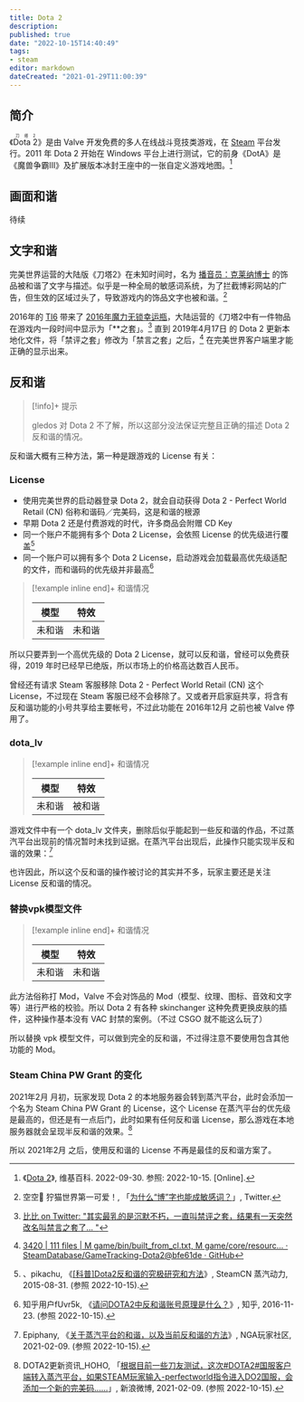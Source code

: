 ```yaml
---
title: Dota 2
description:
published: true
date: "2022-10-15T14:40:49"
tags:
- steam
editor: markdown
dateCreated: "2021-01-29T11:00:39"
---
```


## 简介

《<ruby>Dota 2<rp>(</rp><rt>刀塔2</rt><rp>)</rp></ruby>》是由 Valve 开发免费的多人在线战斗竞技类游戏，在 [Steam](/game/数字分发平台/Steam.md) 平台发行。2011 年 Dota 2 开始在 Windows 平台上进行测试，它的前身《DotA》是《魔兽争霸III》及扩展版本冰封王座中的一张自定义游戏地图。[^wiki]

[^wiki]: 《[Dota 2](https://zh.wikipedia.org/wiki/Dota_2)》, 维基百科. 2022-09-30. 参照: 2022-10-15. [Online].

## 画面和谐

待续

## 文字和谐

完美世界运营的大陆版《刀塔2》在未知时间时，名为 [播音员：克莱纳博士][] 的饰品被和谐了文字与描述。似乎是一种全局的敏感词系统，为了拦截博彩网站的广告，但生效的区域过头了，导致游戏内的饰品文字也被和谐。[^dota2_bc]

[播音员：克莱纳博士]: https://web.archive.org/web/20210129052728/https://steamcommunity.com/market/listings/570/Announcer:%20Dr.%20Kleiner

[^dota2_bc]: 空空🌟 狞猫世界第一可爱！, 「[为什么“博”字也能成敏感词？](https://web.archive.org/web/20200628140551/https://twitter.com/Solitude_Sola/status/1277238439986057216)」, Twitter.

2016年的 [TI6][] 带来了 [2016年魔力无锁幸运瓶][]，大陆运营的《刀塔2中有一件物品在游戏内一段时间中显示为「\*\*之套」。[^dota2_jpzt] 直到 2019年4月17日 的 Dota 2 更新本地化文件，将「禁评之套」修改为「禁言之套」之后，[^dota2_190417update] 在完美世界客户端里才能正确的显示出来。

[TI6]: https://zh.wikipedia.org/zh-hans/2016年Dota_2国际邀请赛

[2016年魔力无锁幸运瓶]: https://web.archive.org/web/20210129062131/https://dota2-zh.gamepedia.com/2016年魔力无锁幸运瓶

<!--这也是「沉默术士〇禁评」这个梗的由来。-->

[^dota2_jpzt]: [比比 on Twitter: "其实最乳的是沉默不朽，一直叫禁评之套，结果有一天突然改名叫禁言之套了… "](https://archive.is/rpv5D "https://twitter.com/OctahedronBB/status/1277248207811035136")

[^dota2_190417update]: [3420 | 111 files | M game/bin/built_from_cl.txt, M game/core/resourc… · SteamDatabase/GameTracking-Dota2@bfe61de · GitHub](https://web.archive.org/web/20210129061902/https://github.com/SteamDatabase/GameTracking-Dota2/commit/bfe61dee6254b1b1e87af540dce1b1e5be02f5ff#diff-1851c9caf37c3f8a401381b22ce8bcb1612d07f68350f9c539001191555977bd)

## 反和谐

> [!info]+ 提示
>
> gledos 对 Dota 2 不了解，所以这部分没法保证完整且正确的描述 Dota 2 反和谐的情况。

反和谐大概有三种方法，第一种是跟游戏的 License 有关：

### License

+   使用完美世界的启动器登录 Dota 2，就会自动获得 Dota 2 - Perfect World Retail (CN) 俗称和谐码／完美码，这是和谐的根源
+   早期 Dota 2 还是付费游戏的时代，许多商品会附赠 CD Key
+   同一个账户不能拥有多个 Dota 2 License，会依照 License 的优先级进行覆盖[^t139116]
+   同一个账户可以拥有多个 Dota 2 License，启动游戏会加载最高优先级适配的文件，而和谐码的优先级并非最高[^50334]

[^50334]: 知乎用户fUvr5k, 《[请问DOTA2中反和谐账号原理是什么？](https://www.zhihu.com/question/38050334)》, 知乎, 2016-11-23. (参照 2022-10-15).

[^t139116]: 、pikachu, 《[[科普]Dota2反和谐的究极研究和方法](https://web.archive.org/web/20150904003339/http://steamcn.com/t139116-1-1)》, SteamCN 蒸汽动力, 2015-08-31. (参照 2022-10-15).

> [!example inline end]+ 和谐情况
>
> | 模型   | 特效   |
> | ------ | ------ |
> | 未和谐 | 未和谐 |

所以只要弄到一个高优先级的 Dota 2 License，就可以反和谐，曾经可以免费获得，2019 年时已经早已绝版，所以市场上的价格高达数百人民币。

曾经还有请求 Steam 客服移除 Dota 2 - Perfect World Retail (CN) 这个 License，不过现在 Steam 客服已经不会移除了。又或者开启家庭共享，将含有反和谐功能的小号共享给主要帐号，不过此功能在 2016年12月 之前也被 Valve 停用了。

### dota_lv

> [!example inline end]+ 和谐情况
>
> | 模型   | 特效   |
> | ------ | ------ |
> | 未和谐 | 被和谐 |

游戏文件中有一个 dota_lv 文件夹，删除后似乎能起到一些反和谐的作品，不过蒸汽平台出现前的情况暂时未找到证据。在蒸汽平台出现后，此操作只能实现半反和谐的效果：[^89852]

[^89852]: Epiphany, 《[关于蒸汽平台的和谐，以及当前反和谐的方法](https://web.archive.org/web/20221015055740/https://webcache.googleusercontent.com/search?q=cache:u8fzsDyatKAJ:https://ngabbs.com/read.php%3Ftid%3D25489852)》, NGA玩家社区, 2021-02-09. (参照 2022-10-15).

也许因此，所以这个反和谐的操作被讨论的其实并不多，玩家主要还是关注 License 反和谐的情况。

### 替换vpk模型文件

> [!example inline end]+ 和谐情况
>
> | 模型   | 特效   |
> | ------ | ------ |
> | 未和谐 | 未和谐 |

此方法俗称打 Mod，Valve 不会对饰品的 Mod（模型、纹理、图标、音效和文字等）进行严格的校验。所以 Dota 2 有各种 skinchanger 这种免费更换皮肤的插件，这种操作基本没有 VAC 封禁的案例。（不过 CSGO 就不能这么玩了）

所以替换 vpk 模型文件，可以做到完全的反和谐，不过得注意不要使用包含其他功能的 Mod。

### Steam China PW Grant 的变化

2021年2月 月初，玩家发现 Dota 2 的本地服务器会转到蒸汽平台，此时会添加一个名为 Steam China PW Grant 的 License，这个 License 在蒸汽平台的优先级是最高的，但还是有一点后门，此时如果有任何反和谐 License，那么游戏在本地服务器就会呈现半反和谐的效果。[^qWFj3]

[^qWFj3]: DOTA2更新资讯_HOHO, 「[根据目前一些刀友测试，这次\#DOTA2\#国服客户端转入蒸汽平台，如果STEAM玩家输入-perfectworld指令进入DO2国服，会添加一个新的完美码……](http://archive.ph/qWFj3 "https://weibo.com/5799916826/K16kD1SmC")」, 新浪微博, 2021-02-09. (参照 2022-10-15).

所以 2021年2月 之后，使用反和谐的 License 不再是最佳的反和谐方案了。

